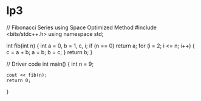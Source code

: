 # lp3
// Fibonacci Series using Space Optimized Method
#include <bits/stdc++.h>
using namespace std;
 
int fib(int n)
{
    int a = 0, b = 1, c, i;
    if (n == 0)
        return a;
    for (i = 2; i <= n; i++) {
        c = a + b;
        a = b;
        b = c;
    }
    return b;
}
 
// Driver code
int main()
{
    int n = 9;
 
    cout << fib(n);
    return 0;
}
